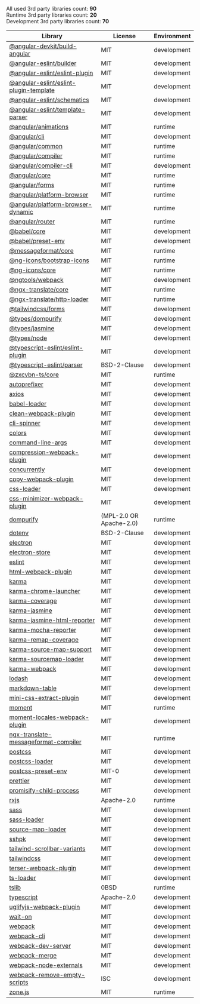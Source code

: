 All used 3rd party libraries count: **90**<br>
Runtime 3rd party libraries count: **20**<br>
Development 3rd party libraries count: **70**

| Library                                                                                                  | License                 | Environment |
| -------------------------------------------------------------------------------------------------------- | ----------------------- | ----------- |
| [@angular-devkit/build-angular](https://github.com/angular/angular-cli)                                  | MIT                     | development |
| [@angular-eslint/builder](https://github.com/angular-eslint/angular-eslint)                              | MIT                     | development |
| [@angular-eslint/eslint-plugin](https://github.com/angular-eslint/angular-eslint)                        | MIT                     | development |
| [@angular-eslint/eslint-plugin-template](https://github.com/angular-eslint/angular-eslint)               | MIT                     | development |
| [@angular-eslint/schematics](https://github.com/angular-eslint/angular-eslint)                           | MIT                     | development |
| [@angular-eslint/template-parser](https://github.com/angular-eslint/angular-eslint)                      | MIT                     | development |
| [@angular/animations](https://github.com/angular/angular)                                                | MIT                     | runtime     |
| [@angular/cli](https://github.com/angular/angular-cli)                                                   | MIT                     | development |
| [@angular/common](https://github.com/angular/angular)                                                    | MIT                     | runtime     |
| [@angular/compiler](https://github.com/angular/angular)                                                  | MIT                     | runtime     |
| [@angular/compiler-cli](https://github.com/angular/angular)                                              | MIT                     | development |
| [@angular/core](https://github.com/angular/angular)                                                      | MIT                     | runtime     |
| [@angular/forms](https://github.com/angular/angular)                                                     | MIT                     | runtime     |
| [@angular/platform-browser](https://github.com/angular/angular)                                          | MIT                     | runtime     |
| [@angular/platform-browser-dynamic](https://github.com/angular/angular)                                  | MIT                     | runtime     |
| [@angular/router](https://github.com/angular/angular)                                                    | MIT                     | runtime     |
| [@babel/core](https://github.com/babel/babel)                                                            | MIT                     | development |
| [@babel/preset-env](https://github.com/babel/babel)                                                      | MIT                     | development |
| [@messageformat/core](https://github.com/messageformat/messageformat)                                    | MIT                     | runtime     |
| [@ng-icons/bootstrap-icons](https://github.com/ng-icons/ng-icons)                                        | MIT                     | runtime     |
| [@ng-icons/core](https://github.com/ng-icons/ng-icons)                                                   | MIT                     | runtime     |
| [@ngtools/webpack](https://github.com/angular/angular-cli)                                               | MIT                     | development |
| [@ngx-translate/core](https://github.com/ngx-translate/core)                                             | MIT                     | runtime     |
| [@ngx-translate/http-loader](https://github.com/ngx-translate/core)                                      | MIT                     | runtime     |
| [@tailwindcss/forms](https://github.com/tailwindlabs/tailwindcss-forms)                                  | MIT                     | development |
| [@types/dompurify](https://github.com/DefinitelyTyped/DefinitelyTyped)                                   | MIT                     | development |
| [@types/jasmine](https://github.com/DefinitelyTyped/DefinitelyTyped)                                     | MIT                     | development |
| [@types/node](https://github.com/DefinitelyTyped/DefinitelyTyped)                                        | MIT                     | development |
| [@typescript-eslint/eslint-plugin](https://github.com/typescript-eslint/typescript-eslint)               | MIT                     | development |
| [@typescript-eslint/parser](https://github.com/typescript-eslint/typescript-eslint)                      | BSD-2-Clause            | development |
| [@zxcvbn-ts/core](https://github.com/zxcvbn-ts/zxcvbn)                                                   | MIT                     | runtime     |
| [autoprefixer](https://github.com/postcss/autoprefixer)                                                  | MIT                     | development |
| [axios](https://github.com/axios/axios)                                                                  | MIT                     | development |
| [babel-loader](https://github.com/babel/babel-loader)                                                    | MIT                     | development |
| [clean-webpack-plugin](https://github.com/johnagan/clean-webpack-plugin)                                 | MIT                     | development |
| [cli-spinner](https://github.com/helloIAmPau/node-spinner)                                               | MIT                     | development |
| [colors](https://github.com/Marak/colors.js)                                                             | MIT                     | development |
| [command-line-args](https://github.com/75lb/command-line-args)                                           | MIT                     | development |
| [compression-webpack-plugin](https://github.com/webpack-contrib/compression-webpack-plugin)              | MIT                     | development |
| [concurrently](https://github.com/open-cli-tools/concurrently)                                           | MIT                     | development |
| [copy-webpack-plugin](https://github.com/webpack-contrib/copy-webpack-plugin)                            | MIT                     | development |
| [css-loader](https://github.com/webpack-contrib/css-loader)                                              | MIT                     | development |
| [css-minimizer-webpack-plugin](https://github.com/webpack-contrib/css-minimizer-webpack-plugin)          | MIT                     | development |
| [dompurify](https://github.com/cure53/DOMPurify)                                                         | (MPL-2.0 OR Apache-2.0) | runtime     |
| [dotenv](https://github.com/motdotla/dotenv)                                                             | BSD-2-Clause            | development |
| [electron](https://github.com/electron/electron)                                                         | MIT                     | development |
| [electron-store](https://github.com/sindresorhus/electron-store)                                         | MIT                     | development |
| [eslint](https://github.com/eslint/eslint)                                                               | MIT                     | development |
| [html-webpack-plugin](https://github.com/jantimon/html-webpack-plugin)                                   | MIT                     | development |
| [karma](https://github.com/karma-runner/karma)                                                           | MIT                     | development |
| [karma-chrome-launcher](https://github.com/karma-runner/karma-chrome-launcher)                           | MIT                     | development |
| [karma-coverage](https://github.com/karma-runner/karma-coverage)                                         | MIT                     | development |
| [karma-jasmine](https://github.com/karma-runner/karma-jasmine)                                           | MIT                     | development |
| [karma-jasmine-html-reporter](https://github.com/dfederm/karma-jasmine-html-reporter)                    | MIT                     | development |
| [karma-mocha-reporter](https://github.com/litixsoft/karma-mocha-reporter)                                | MIT                     | development |
| [karma-remap-coverage](https://github.com/sshev/karma-remap-coverage)                                    | MIT                     | development |
| [karma-source-map-support](https://github.com/tschaub/karma-source-map-support)                          | MIT                     | development |
| [karma-sourcemap-loader](https://github.com/demerzel3/karma-sourcemap-loader)                            | MIT                     | development |
| [karma-webpack](https://github.com/webpack-contrib/karma-webpack)                                        | MIT                     | development |
| [lodash](https://github.com/lodash/lodash)                                                               | MIT                     | development |
| [markdown-table](https://github.com/wooorm/markdown-table)                                               | MIT                     | development |
| [mini-css-extract-plugin](https://github.com/webpack-contrib/mini-css-extract-plugin)                    | MIT                     | development |
| [moment](https://github.com/moment/moment)                                                               | MIT                     | runtime     |
| [moment-locales-webpack-plugin](https://github.com/iamakulov/moment-locales-webpack-plugin)              | MIT                     | development |
| [ngx-translate-messageformat-compiler](https://github.com/lephyrus/ngx-translate-messageformat-compiler) | MIT                     | runtime     |
| [postcss](https://github.com/postcss/postcss)                                                            | MIT                     | development |
| [postcss-loader](https://github.com/webpack-contrib/postcss-loader)                                      | MIT                     | development |
| [postcss-preset-env](https://github.com/csstools/postcss-plugins)                                        | MIT-0                   | development |
| [prettier](https://github.com/prettier/prettier)                                                         | MIT                     | development |
| [promisify-child-process](https://github.com/jcoreio/promisify-child-process)                            | MIT                     | development |
| [rxjs](https://github.com/reactivex/rxjs)                                                                | Apache-2.0              | runtime     |
| [sass](https://github.com/sass/dart-sass)                                                                | MIT                     | development |
| [sass-loader](https://github.com/webpack-contrib/sass-loader)                                            | MIT                     | development |
| [source-map-loader](https://github.com/webpack-contrib/source-map-loader)                                | MIT                     | development |
| [sshpk](https://github.com/joyent/node-sshpk)                                                            | MIT                     | development |
| [tailwind-scrollbar-variants](https://github.com/chaseweaver/tailwind-scrollbar-variants)                | MIT                     | development |
| [tailwindcss](https://github.com/tailwindlabs/tailwindcss)                                               | MIT                     | development |
| [terser-webpack-plugin](https://github.com/webpack-contrib/terser-webpack-plugin)                        | MIT                     | development |
| [ts-loader](https://github.com/TypeStrong/ts-loader)                                                     | MIT                     | development |
| [tslib](https://github.com/Microsoft/tslib)                                                              | 0BSD                    | runtime     |
| [typescript](https://github.com/Microsoft/TypeScript)                                                    | Apache-2.0              | development |
| [uglifyjs-webpack-plugin](https://github.com/webpack-contrib/uglifyjs-webpack-plugin)                    | MIT                     | development |
| [wait-on](https://github.com/jeffbski/wait-on)                                                           | MIT                     | development |
| [webpack](https://github.com/webpack/webpack)                                                            | MIT                     | development |
| [webpack-cli](https://github.com/webpack/webpack-cli)                                                    | MIT                     | development |
| [webpack-dev-server](https://github.com/webpack/webpack-dev-server)                                      | MIT                     | development |
| [webpack-merge](https://github.com/survivejs/webpack-merge)                                              | MIT                     | development |
| [webpack-node-externals](https://github.com/liady/webpack-node-externals)                                | MIT                     | development |
| [webpack-remove-empty-scripts](https://github.com/webdiscus/webpack-remove-empty-scripts)                | ISC                     | development |
| [zone.js](https://github.com/angular/angular)                                                            | MIT                     | runtime     |
